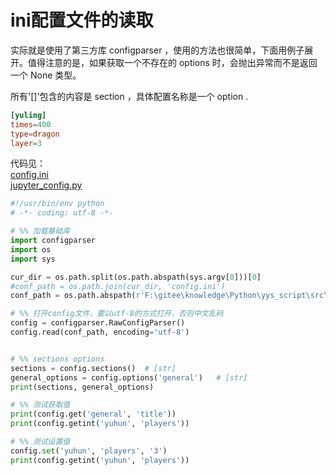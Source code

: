 # ini配置文件的读取

实际就是使用了第三方库 configparser ，使用的方法也很简单，下面用例子展开。值得注意的是，如果获取一个不存在的 options 时，会抛出异常而不是返回一个 None 类型。  

所有'[]'包含的内容是 section ，具体配置名称是一个 option .  

```conf
[yuling]
times=400
type=dragon
layer=3
```

代码见：  
[config.ini](../../src/config/config.ini)  
[jupyter_config.py](../../src/config/../conf/jupyter_config.py)  

```python
#!/usr/bin/env python
# -*- coding: utf-8 -*-

# %% 加载基础库
import configparser
import os
import sys

cur_dir = os.path.split(os.path.abspath(sys.argv[0]))[0]
#conf_path = os.path.join(cur_dir, 'config.ini')
conf_path = os.path.abspath(r'F:\gitee\knowledge\Python\yys_script\src\conf\config.ini')

# %% 打开config文件，要以utf-8的方式打开，否则中文乱码
config = configparser.RawConfigParser()
config.read(conf_path, encoding='utf-8')


# %% sections options
sections = config.sections()  # [str]
general_options = config.options('general')   # [str]
print(sections, general_options)

# %% 测试获取值
print(config.get('general', 'title'))
print(config.getint('yuhun', 'players'))

# %% 测试设置值
config.set('yuhun', 'players', '3')
print(config.getint('yuhun', 'players'))
```
